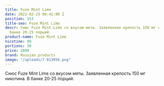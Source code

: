 ```yaml
---
title: Fuze Mint Lime
date: 2022-02-23 06:41:00 Z
position: 153
title-seo: Fuze Mint Lime
descr: Снюс Fuze Mint Lime со вкусом мяты. Заявленная крепость 150 мг никотина. В
  банке 20-25 порций.
product-name: Fuze Mint Lime
nicotine: 80
portions: 30
price: 2800
brand: Russian products
image: "/uploads/7-013056.png"
---
```


Снюс Fuze Mint Lime со вкусом мяты. Заявленная крепость 150 мг никотина. В банке 20-25 порций.